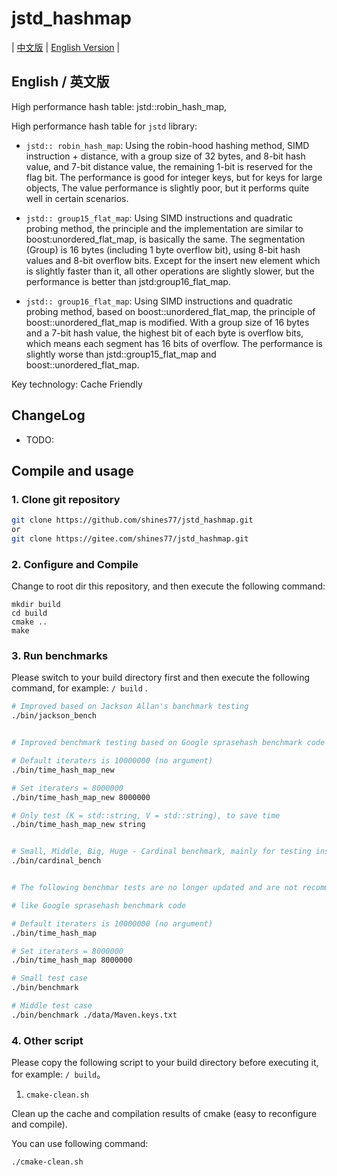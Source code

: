 # jstd_hashmap

| [中文版](./README.md) | [English Version](./README.en.md) |

## English / 英文版

High performance hash table: jstd::robin_hash_map,

High performance hash table for `jstd` library:

* `jstd:: robin_hash_map`: Using the robin-hood hashing method, SIMD instruction + distance, with a group size of 32 bytes, and 8-bit hash value, and 7-bit distance value, the remaining 1-bit is reserved for the flag bit. The performance is good for integer keys, but for keys for large objects, The value performance is slightly poor, but it performs quite well in certain scenarios.

* `jstd:: group15_flat_map`: Using SIMD instructions and quadratic probing method, the principle and the implementation are similar to boost:unordered_flat_map, is basically the same. The segmentation (Group) is 16 bytes (including 1 byte overflow bit), using 8-bit hash values and 8-bit overflow bits. Except for the insert new element which is slightly faster than it, all other operations are slightly slower, but the performance is better than jstd:group16_flat_map.

* `jstd:: group16_flat_map`: Using SIMD instructions and quadratic probing method, based on boost::unordered_flat_map, the principle of boost::unordered_flat_map is modified. With a group size of 16 bytes and a 7-bit hash value, the highest bit of each byte is overflow bits, which means each segment has 16 bits of overflow. The performance is slightly worse than jstd::group15_flat_map and boost::unordered_flat_map.

Key technology: Cache Friendly

## ChangeLog

- TODO:

## Compile and usage

### 1. Clone git repository

```bash
git clone https://github.com/shines77/jstd_hashmap.git
or
git clone https://gitee.com/shines77/jstd_hashmap.git
```

### 2. Configure and Compile

Change to root dir this repository, and then execute the following command:

```shell
mkdir build
cd build
cmake ..
make
```

### 3. Run benchmarks

Please switch to your build directory first and then execute the following command, for example: `/ build` .

```bash
# Improved based on Jackson Allan's banchmark testing
./bin/jackson_bench


# Improved benchmark testing based on Google sprasehash benchmark code

# Default iteraters is 10000000 (no argument)
./bin/time_hash_map_new

# Set iteraters = 8000000
./bin/time_hash_map_new 8000000

# Only test (K = std::string, V = std::string), to save time
./bin/time_hash_map_new string


# Small, Middle, Big, Huge - Cardinal benchmark, mainly for testing insert() and find()
./bin/cardinal_bench


# The following benchmar tests are no longer updated and are not recommended.

# like Google sprasehash benchmark code

# Default iteraters is 10000000 (no argument)
./bin/time_hash_map

# Set iteraters = 8000000
./bin/time_hash_map 8000000

# Small test case
./bin/benchmark

# Middle test case
./bin/benchmark ./data/Maven.keys.txt
```

### 4. Other script

Please copy the following script to your build directory before executing it, for example: `/ build`。

1. `cmake-clean.sh`

Clean up the cache and compilation results of cmake (easy to reconfigure and compile).

You can use following command:

```bash
./cmake-clean.sh
```
